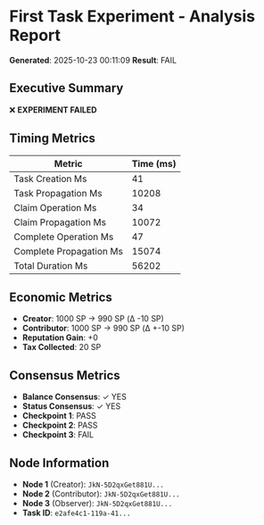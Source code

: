# First Task Experiment - Analysis Report

**Generated**: 2025-10-23 00:11:09
**Result**: FAIL

## Executive Summary

❌ **EXPERIMENT FAILED**

## Timing Metrics

| Metric | Time (ms) |
|--------|----------|
| Task Creation Ms | 41 |
| Task Propagation Ms | 10208 |
| Claim Operation Ms | 34 |
| Claim Propagation Ms | 10072 |
| Complete Operation Ms | 47 |
| Complete Propagation Ms | 15074 |
| Total Duration Ms | 56202 |

## Economic Metrics

- **Creator**: 1000 SP → 990 SP (Δ -10 SP)
- **Contributor**: 1000 SP → 990 SP (Δ +-10 SP)
- **Reputation Gain**: +0
- **Tax Collected**: 20 SP

## Consensus Metrics

- **Balance Consensus**: ✓ YES
- **Status Consensus**: ✓ YES
- **Checkpoint 1**: PASS
- **Checkpoint 2**: PASS
- **Checkpoint 3**: FAIL

## Node Information

- **Node 1** (Creator): `JkN-5D2qxGet881U...`
- **Node 2** (Contributor): `JkN-5D2qxGet881U...`
- **Node 3** (Observer): `JkN-5D2qxGet881U...`
- **Task ID**: `e2afe4c1-119a-41...`
